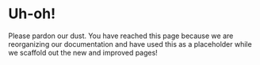 # Uh-oh!

Please pardon our dust. You have reached this page because we are reorganizing our documentation and have used this as a placeholder while we scaffold out the new and improved pages!